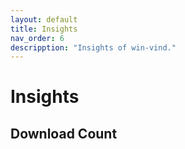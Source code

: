 ```yaml
---
layout: default
title: Insights  
nav_order: 6  
descripption: "Insights of win-vind."  
---  
```


# Insights  

## Download Count  

<canvas id="dl_count"></canvas>  

<script src="https://cdnjs.cloudflare.com/ajax/libs/Chart.js/2.9.4/Chart.min.js"></script>  

<br>    

<script>  
var request = new XMLHttpRequest();
request.open('GET', 'https://api.github.com/repos/pit-ray/win-vind/releases');  

var names = [];
var counts = [];
request.onreadystatechange = function() {
  if(request.readyState == 4) {
    if (request.status == 200) {
      var data = JSON.parse(request.responseText);
      console.log(data);
      for(var item of data) {
        names.push(item.name);
        var cnt = 0 ;
        for(var a of item.assets) {
          cnt += a.download_count;
        }
        counts.push(cnt);
      }
    }
  }
} ;
request.send();

const ctx = document.getElementById('dl_count');
const chart = new Chart(ctx, {
  type: 'line',
  data: {
    labels: names.reverse(),
    datasets: [
      {
        label: 'count',
        data: counts.reverse()
      }
    ]
  },
  options: {
       legend: {
          display: false
       }
  }
});
</script>


